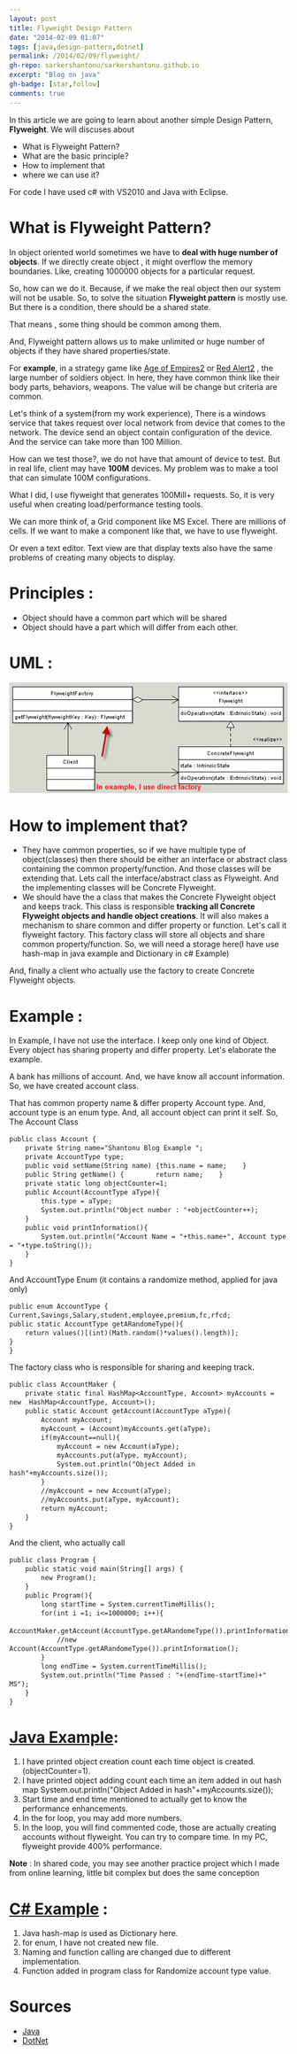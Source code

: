 ```yaml
---
layout: post
title: Flyweight Design Pattern
date: "2014-02-09 01:07"
tags: [java,design-pattern,dotnet]
permalink: /2014/02/09/flyweight/
gh-repo: sarkershantonu/sarkershantonu.github.io
excerpt: "Blog on java"
gh-badge: [star,follow]
comments: true
---
```

In this article we are going to learn about another simple Design Pattern, **Flyweight**. We will discuses about 
- What is Flyweight Pattern?
- What are the basic principle? 
- How to implement that 
- where we can use it?

For code I have used c# with VS2010 and Java with Eclipse.

# What is Flyweight Pattern?
In object oriented world sometimes we have to **deal with huge number of objects**. If we directly create object , it might overflow the memory boundaries. Like, creating 1000000 objects for a particular request. 

So, how can we do it. Because, if we make the real object then our system will not be usable. So, to solve the situation **Flyweight pattern** is mostly use. But there is a condition, there should be a shared state. 

That means , some thing should be common among them.

And, Flyweight pattern allows us to make unlimited or huge number of objects if they have shared properties/state.

For **example**, in a strategy game like [Age of Empires2](https://en.wikipedia.org/wiki/Age_of_Empires_II) or [Red Alert2](https://en.wikipedia.org/wiki/Command_%26_Conquer:_Red_Alert_2) , the large number of soldiers object. In here, they have common think like their body parts, behaviors, weapons. The value will be change but criteria are common.  

Let's think of a system(from my work experience), There is a windows service that takes request over local network from device that comes to the network. The device send an object contain configuration of the device. And the service can take more than 100 Million. 

How can we test those?, we do not have that amount of device to test. But in real life, client may have **100M** devices. My problem was to make a tool that can simulate 100M configurations. 

What I did, I use flyweight that generates 100Mill+ requests. So, it is very useful when creating load/performance testing tools. 

We can more think of, a Grid component like MS Excel. There are millions of cells. If we want to make a component like that, we have to use flyweight.

Or even a text editor. Text view are that display texts also have the same problems of creating many objects to display.  

# Principles :
- Object should have a common part which will be shared
- Object should have a part which will differ from each other. 

# UML :
![uml-flyweight](/images/Patterns/flyweight.jpg)

# How to implement that?  
- They have common properties, so if we have multiple type of object(classes) then there should be either an interface or abstract class containing the common property/function. And those classes will be extending that. Lets call the interface/abstract class as Flyweight. And the implementing classes will be Concrete Flyweight.
- We should have the a class that makes the  Concrete Flyweight object and keeps track. This class is responsible **tracking all Concrete Flyweight objects and handle object creations**. It will also makes a mechanism to share common and differ property or function. Let's call it flyweight factory. This factory class will store all objects and share common property/function. So, we will need a storage here(I have use hash-map in java example and Dictionary in c# Example)

And, finally a client who actually use the factory to create Concrete Flyweight objects. 

# Example : 
In Example, I have not use the interface. I keep only one kind of Object. Every object has sharing property and differ property. Let's elaborate the example.

A bank has millions of account. And, we have know all account information. So, we have created account class. 

That has common property name & differ property Account type. And, account type is an enum type. And, all account object can print it self. So, The Account Class

```
public class Account {
    private String name="Shantonu Blog Example ";
    private AccountType type;
    public void setName(String name) {this.name = name;    }
    public String getName() {        return name;    }
    private static long objectCounter=1;
    public Account(AccountType aType){
        this.type = aType;
        System.out.println("Object number : "+objectCounter++);
    }    
    public void printInformation(){
        System.out.println("Account Name = "+this.name+", Account type = "+type.toString());
    }
}
```

And AccountType Enum (it contains a randomize method, applied for java only)

```
public enum AccountType {
Current,Savings,Salary,student,employee,premium,fc,rfcd;
public static AccountType getARandomeType(){
    return values()[(int)(Math.random()*values().length)];
}
}
```

The factory class who is responsible for sharing and keeping track.

```
public class AccountMaker {
    private static final HashMap<AccountType, Account> myAccounts = new  HashMap<AccountType, Account>();
    public static Account getAccount(AccountType aType){
        Account myAccount;
        myAccount = (Account)myAccounts.get(aType);        
        if(myAccount==null){
            myAccount = new Account(aType);
            myAccounts.put(aType, myAccount);
            System.out.println("Object Added in hash"+myAccounts.size());
        }
        //myAccount = new Account(aType);
        //myAccounts.put(aType, myAccount);
        return myAccount;
    }
}
```

And the client, who actually call

```
public class Program {
    public static void main(String[] args) {
        new Program();
    }
    public Program(){
        long startTime = System.currentTimeMillis();
        for(int i =1; i<=1000000; i++){
            AccountMaker.getAccount(AccountType.getARandomeType()).printInformation();
            //new Account(AccountType.getARandomeType()).printInformation();
        }
        long endTime = System.currentTimeMillis();
        System.out.println("Time Passed : "+(endTime-startTime)+" MS");
    }
}
```

# [Java Example](https://github.com/sarkershantonu/java-novice-to-advance/tree/master/DesignPatterns/Flyweight):
1. I have printed object creation count each time object is created.(objectCounter=1). 
2. I have printed object adding count each time an item added in out hash map System.out.println("Object Added in hash"+myAccounts.size());
3. Start time and end time mentioned to actually get to know the performance enhancements.
4. In the for loop, you may add more numbers.
5. In the loop, you will find commented code, those are actually creating accounts without flyweight. You can try to compare time. In my PC, flyweight provide 400% performance.

**Note** : In shared code, you may see another practice project which I made from online learning, little bit complex but does the same conception 

# [C# Example](https://github.com/sarkershantonu/blog-projects/tree/master/DesignPatternsDotNet/FlyWeight) : 
1. Java hash-map is used as Dictionary here. 
2. for enum, I have not created new file.
3. Naming and function calling are changed due to different implementation. 
4. Function added in program class for Randomize account type value. 

# Sources
- [Java](https://github.com/sarkershantonu/java-novice-to-advance/tree/master/DesignPatterns/Flyweight)
- [DotNet](https://github.com/sarkershantonu/blog-projects/tree/master/DesignPatternsDotNet/FlyWeight)